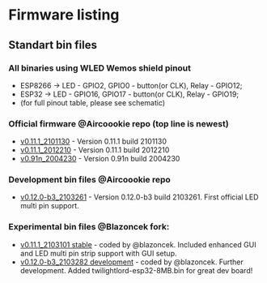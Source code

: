 # Firmware listing

## Standart bin files

### All binaries using WLED Wemos shield pinout

- ESP8266 -> LED - GPIO2, GPIO0 - button(or CLK), Relay - GPIO12;
- ESP32 -> LED - GPIO16, GPIO17 - button(or CLK), Relay - GPIO19;
- (for full pinout table, please see schematic)

### Official firmware @Aircoookie repo (top line is newest)

- [v0.11.1_2101130](https://github.com/srg74/WLED-wemos-shield/tree/master/resources/Firmware/WLED_wemos_shield/v0.11.1_2101130) - Version 0.11.1 build 2101130
- [v0.11.1_2012210](https://github.com/srg74/WLED-wemos-shield/tree/master/resources/Firmware/WLED_wemos_shield/v0.11.1_2012210) - Version 0.11.1 build 2012210
- [v0.91n_2004230](https://github.com/srg74/WLED-wemos-shield/tree/master/resources/Firmware/WLED_wemos_shield/v0.91n_2004230) - Version 0.91n build 2004230

### Development bin files @Aircoookie repo

- [v0.12.0-b3_2103261](https://github.com/srg74/WLED-wemos-shield/tree/master/resources/Firmware/WLED_wemos_shield/v0.12.0-b3) - Version 0.12.0-b3 build 2103261. First official LED multi pin support.

### Experimental bin files @Blazoncek fork:

- [v0.11.1_2103101 stable](https://github.com/srg74/WLED-wemos-shield/tree/master/resources/Firmware/WLED_wemos_shield/v0.11.1_blazoncek_multistrip) - coded by @blazoncek. Included enhanced GUI and LED multi pin strip support with GUI setup.
- [v0.12.0-b3_2103282 development](https://github.com/srg74/WLED-wemos-shield/tree/master/resources/Firmware/WLED_wemos_shield/v0.12.0-b3_blazoncek_dev) - coded by @blazoncek. Further development. Added twilightlord-esp32-8MB.bin for great dev board!